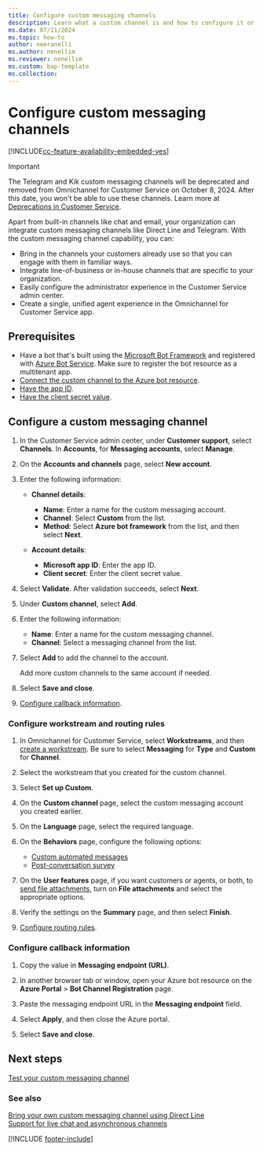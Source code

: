 ```yaml
---
title: Configure custom messaging channels 
description: Learn what a custom channel is and how to configure it or bring your own channel.
ms.date: 07/11/2024
ms.topic: how-to
author: neeranelli
ms.author: nenellim
ms.reviewer: nenellim
ms.custom: bap-template
ms.collection:
---
```


# Configure custom messaging channels

[!INCLUDE[cc-feature-availability-embedded-yes](../../includes/cc-feature-availability-embedded-yes.md)]

> [!IMPORTANT]
> The Telegram and Kik custom messaging channels will be deprecated and removed from Omnichannel for Customer Service on October 8, 2024. After this date, you won't be able to use these channels. Learn more at [Deprecations in Customer Service](../implement/deprecations-customer-service.md).

Apart from built-in channels like chat and email, your organization can integrate custom messaging channels like Direct Line and Telegram. With the custom messaging channel capability, you can:

- Bring in the channels your customers already use so that you can engage with them in familiar ways.
- Integrate line-of-business or in-house channels that are specific to your organization.
- Easily configure the administrator experience in the Customer Service admin center.
- Create a single, unified agent experience in the Omnichannel for Customer Service app.

## Prerequisites

- Have a bot that's built using the [Microsoft Bot Framework](https://dev.botframework.com) and registered with [Azure Bot Service](/azure/bot-service/bot-service-quickstart-registration?view=azure-bot-service-4.0&preserve-view=true). Make sure to register the bot resource as a multitenant app.
- [Connect the custom channel to the Azure bot resource](/azure/bot-service/bot-service-manage-channels?view=azure-bot-service-4.0&preserve-view=true).
- [Have the app ID](/azure/bot-service/abs-quickstart?view=azure-bot-service-4.0&tabs=userassigned#to-get-your-app-or-tenant-id&preserve-view=true).
- [Have the client secret value](/azure/bot-service/abs-quickstart?view=azure-bot-service-4.0&tabs=userassigned#to-generate-a-new-password&preserve-view=true).

## Configure a custom messaging channel

1. In the Customer Service admin center, under **Customer support**, select **Channels**. In **Accounts**, for **Messaging accounts**, select **Manage**.

1. On the **Accounts and channels** page, select **New account**.

1. Enter the following information:

   - **Channel details**:
      - **Name**: Enter a name for the custom messaging account.
      - **Channel**: Select **Custom** from the list.
      - **Method**: Select **Azure bot framework** from the list, and then select **Next**.

   - **Account details**:
      - **Microsoft app ID**: Enter the app ID.
      - **Client secret**: Enter the client secret value.

1. Select **Validate**. After validation succeeds, select **Next**.

1. Under **Custom channel**, select **Add**.

1. Enter the following information:

   - **Name**: Enter a name for the custom messaging channel.
   - **Channel**: Select a messaging channel from the list.

1. Select **Add** to add the channel to the account.

   Add more custom channels to the same account if needed.

1. Select **Save and close**.

1. [Configure callback information](#configure-callback-information).

### Configure workstream and routing rules

1. In Omnichannel for Customer Service, select **Workstreams**, and then [create a workstream](create-workstreams.md). Be sure to select **Messaging** for **Type** and **Custom** for **Channel**.

1. Select the workstream that you created for the custom channel.

1. Select **Set up Custom**.

1. On the **Custom channel** page, select the custom messaging account you created earlier.

1. On the **Language** page, select the required language.

1. On the **Behaviors** page, configure the following options:

   - [Custom automated messages](configure-automated-message.md)
   - [Post-conversation survey](configure-post-conversation-survey.md)

1. On the **User features** page, if you want customers or agents, or both, to [send file attachments](enable-file-attachments.md), turn on **File attachments** and select the appropriate options.

1. Verify the settings on the **Summary** page, and then select **Finish**.

1. [Configure routing rules](configure-work-classification.md).

### Configure callback information

1. Copy the value in **Messaging endpoint (URL)**.

1. In another browser tab or window, open your Azure bot resource on the **Azure Portal** > **Bot Channel Registration** page.

1. Paste the messaging endpoint URL in the **Messaging endpoint** field.

1. Select **Apply**, and then close the Azure portal.

1. Select **Save and close**.

## Next steps

[Test your custom messaging channel](../develop/test-custom-channel-sample-html.md)

### See also

[Bring your own custom messaging channel using Direct Line](../develop/bring-your-own-channel.md)  
[Support for live chat and asynchronous channels](card-support-in-channels.md)  

[!INCLUDE [footer-include](../../includes/footer-banner.md)]
